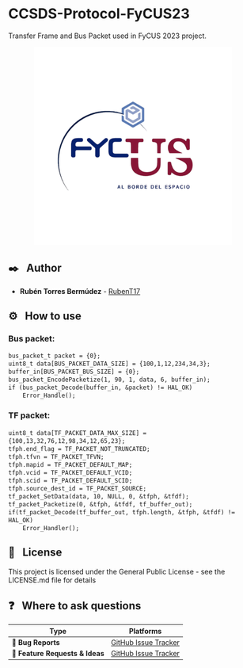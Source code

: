 # CCSDS-Protocol-FyCUS23
Transfer Frame and Bus Packet used in FyCUS 2023 project.

<div align="center">
<img src="./LOGO_FyCUS.png" height="400"/>
</div>


## ✒️ &nbsp; Author 
* **Rubén Torres Bermúdez** - [RubenT17](https://github.com/RubenT17)

## ⚙️ &nbsp; How to use

### Bus packet:
```
bus_packet_t packet = {0};
uint8_t data[BUS_PACKET_DATA_SIZE] = {100,1,12,234,34,3};
buffer_in[BUS_PACKET_BUS_SIZE] = {0};
bus_packet_EncodePacketize(1, 90, 1, data, 6, buffer_in);
if (bus_packet_Decode(buffer_in, &packet) != HAL_OK)
    Error_Handle();
```


### TF packet:
```
uint8_t data[TF_PACKET_DATA_MAX_SIZE] = {100,13,32,76,12,98,34,12,65,23};
tfph.end_flag = TF_PACKET_NOT_TRUNCATED;
tfph.tfvn = TF_PACKET_TFVN;
tfph.mapid = TF_PACKET_DEFAULT_MAP;
tfph.vcid = TF_PACKET_DEFAULT_VCID;
tfph.scid = TF_PACKET_DEFAULT_SCID;
tfph.source_dest_id = TF_PACKET_SOURCE;
tf_packet_SetData(data, 10, NULL, 0, &tfph, &tfdf);
tf_packet_Packetize(0, &tfph, &tfdf, tf_buffer_out);
if(tf_packet_Decode(tf_buffer_out, tfph.length, &tfph, &tfdf) != HAL_OK)
    Error_Handler();
```


## 📄 &nbsp; License

This project is licensed under the General Public License - see the LICENSE.md file for details

## ❓ &nbsp; Where to ask questions 

| Type                            | Platforms                               |
| ------------------------------- | --------------------------------------- |
| 🚨 **Bug Reports**              | [GitHub Issue Tracker](https://github.com/RubenT17/CCSDS-Protocol-FyCUS23/issues)                 |
| 🎁 **Feature Requests & Ideas** | [GitHub Issue Tracker](https://github.com/RubenT17/CCSDS-Protocol-FyCUS23/issues)                 |
